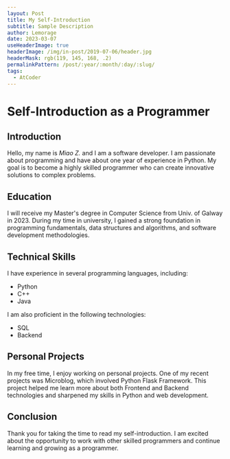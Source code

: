```yaml
---
layout: Post
title: My Self-Introduction
subtitle: Sample Description
author: Lemorage
date: 2023-03-07
useHeaderImage: true
headerImage: /img/in-post/2019-07-06/header.jpg
headerMask: rgb(119, 145, 168, .2)
permalinkPattern: /post/:year/:month/:day/:slug/
tags:
  - AtCoder
---
```


# Self-Introduction as a Programmer

## Introduction

Hello, my name is <i>Miao Z.</i> and I am a software developer. I am passionate about programming and have about one year of experience in Python. My goal is to become a highly skilled programmer who can create innovative solutions to complex problems.

## Education

I will receive my Master's degree in Computer Science from Univ. of Galway in 2023. During my time in university, I gained a strong foundation in programming fundamentals, data structures and algorithms, and software development methodologies.


## Technical Skills

I have experience in several programming languages, including:

- Python
- C++
- Java

I am also proficient in the following technologies:

- SQL
- Backend

## Personal Projects

In my free time, I enjoy working on personal projects. One of my recent projects was Microblog, which involved Python Flask Framework. This project helped me learn more about both Frontend and Backend technologies and sharpened my skills in Python and web development.

## Conclusion

Thank you for taking the time to read my self-introduction. I am excited about the opportunity to work with other skilled programmers and continue learning and growing as a programmer.
 
